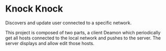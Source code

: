 # Knock Knock

Discovers and update user connected to a specific network.

This project is composed of two parts, a client Deamon which periodically get all
hosts connected to the local network and pushes to the server. The server displays
and allow edit those hosts.
